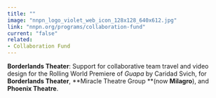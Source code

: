 ```yaml
---
title: ""
image: "nnpn_logo_violet_web_icon_128x128_640x612.jpg"
link: "nnpn.org/programs/collaboration-fund"
current: "false"
related:
- Collaboration Fund
---
```


**Borderlands Theater​**: Support for collaborative team travel and video design for the Rolling World Premiere of *Guapa* by Caridad Svich, for **Borderlands Theater**, **Miracle Theatre Group **(now **Milagro**), and **Phoenix Theatre**.

